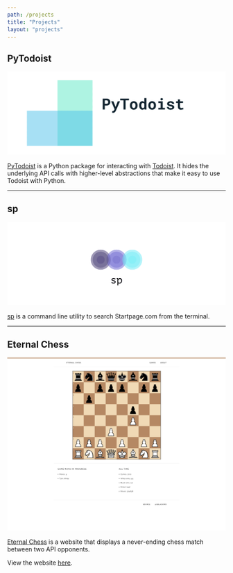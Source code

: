 ```yaml
---
path: /projects
title: "Projects"
layout: "projects"
---
```


## PyTodoist

<a href="https://github.com/Garee/pytodoist" class="image">
    <img src="../images/projects/pytodoist.png" alt="PyTodoist" title="PyTodoist" />
</a>

[PyTodoist](https://github.com/Garee/pytodoist) is a Python package for interacting with [Todoist](https://todoist.com). It hides the underlying API calls with higher-level abstractions that make it easy to use Todoist with Python.

<hr />

## sp

<a href="https://github.com/Garee/sp" class="image">
    <img src="../images/projects/sp.png" alt="sp" title="sp" />
</a>

[sp](https://github.com/Garee/sp) is a command line utility to search Startpage.com from the terminal.

<hr />

## Eternal Chess

<a href="https://github.com/Garee/eternalchess.com" class="image">
    <img src="../images/projects/eternal-chess.png" alt="Eternal Chess" title="Eternal Chess" />
</a>

[Eternal Chess](https://github.com/Garee/eternalchess.com) is a website that displays a never-ending chess match between two API opponents.

View the website [here](http://eternalchess.garyblackwood.co.uk).
